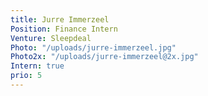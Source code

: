 ```yaml
---
title: Jurre Immerzeel
Position: Finance Intern
Venture: Sleepdeal
Photo: "/uploads/jurre-immerzeel.jpg"
Photo2x: "/uploads/jurre-immerzeel@2x.jpg"
Intern: true
prio: 5
---
```


